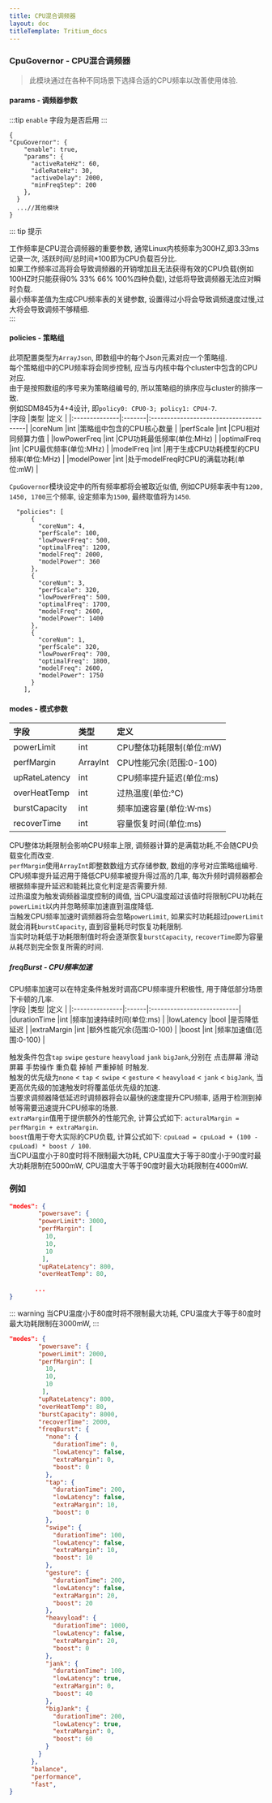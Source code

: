 ```yaml
---
title: CPU混合调频器 
layout: doc
titleTemplate: Tritium_docs
---
```


### CpuGovernor - CPU混合调频器  
> 此模块通过在各种不同场景下选择合适的CPU频率以改善使用体验.  
#### params - 调频器参数  


:::tip
`enable` 字段为是否启用 
:::

```json{3,5-6}
{
"CpuGovernor": {
    "enable": true,
    "params": {
      "activeRateHz": 60,
      "idleRateHz": 30,
      "activeDelay": 2000,
      "minFreqStep": 200
    },
  }
  ...//其他模块
}
```

::: tip 提示

工作频率是CPU混合调频器的重要参数, 通常Linux内核频率为300HZ,即3.33ms记录一次, 活跃时间/总时间*100即为CPU负载百分比.  
如果工作频率过高将会导致调频器的开销增加且无法获得有效的CPU负载(例如100HZ时只能获得0% 33% 66% 100%四种负载), 过低将导致调频器无法应对瞬时负载.  
最小频率差值为生成CPU频率表的关键参数, 设置得过小将会导致调频速度过慢,过大将会导致调频不够精细.  
:::

#### policies - 策略组    
此项配置类型为`ArrayJson`, 即数组中的每个Json元素对应一个策略组.  
每个策略组中的CPU频率将会同步控制, 应当与内核中每个cluster中包含的CPU对应.  
由于是按照数组的序号来为策略组编号的, 所以策略组的排序应与cluster的排序一致.  
例如SDM845为4+4设计, 即`policy0: CPU0-3; policy1: CPU4-7`.  
|字段            |类型    |定义                                    |
|:--------------|:-------|:---------------------------------------|
|coreNum        |int     |策略组中包含的CPU核心数量                 |
|perfScale      |int     |CPU相对同频算力值                        |
|lowPowerFreq   |int     |CPU功耗最低频率(单位:MHz)                |
|optimalFreq    |int     |CPU最优频率(单位:MHz)                    |
|modelFreq      |int     |用于生成CPU功耗模型的CPU频率(单位:MHz)     |
|modelPower     |int     |处于modelFreq时CPU的满载功耗(单位:mW)     |

`CpuGovernor`模块设定中的所有频率都将会被取近似值, 例如CPU频率表中有`1200, 1450, 1700`三个频率, 设定频率为`1500`, 最终取值将为`1450`.  

```JSON{3-8}
  "policies": [
      {
        "coreNum": 4,
        "perfScale": 100,
        "lowPowerFreq": 500,
        "optimalFreq": 1200,
        "modelFreq": 2000,
        "modelPower": 360
      },
      {
        "coreNum": 3,
        "perfScale": 320,
        "lowPowerFreq": 500,
        "optimalFreq": 1700,
        "modelFreq": 2600,
        "modelPower": 1400
      },
      {
        "coreNum": 1,
        "perfScale": 320,
        "lowPowerFreq": 700,
        "optimalFreq": 1800,
        "modelFreq": 2600,
        "modelPower": 1750
      }
    ],

```
#### modes - 模式参数  
|字段            |类型     |定义                         |
|:---------------|:-------|:----------------------------|
|powerLimit      |int     |CPU整体功耗限制(单位:mW)       |
|perfMargin      |ArrayInt|CPU性能冗余(范围:0-100)        |
|upRateLatency   |int     |CPU频率提升延迟(单位:ms)       |
|overHeatTemp    |int     |过热温度(单位:°C)              |
|burstCapacity   |int     |频率加速容量(单位:W·ms)        |
|recoverTime     |int     |容量恢复时间(单位:ms)          |

CPU整体功耗限制会影响CPU频率上限, 调频器计算的是满载功耗,不会随CPU负载变化而改变.  
`perfMargin`使用`ArrayInt`即整数数组方式存储参数, 数组的序号对应策略组编号.  
CPU频率提升延迟用于降低CPU频率被提升得过高的几率, 每次升频时调频器都会根据频率提升延迟和能耗比变化判定是否需要升频.  
过热温度为触发调频器温度控制的阈值, 当CPU温度超过该值时将限制CPU功耗在`powerLimit`以内并忽略频率加速直到温度降低.  
当触发CPU频率加速时调频器将会忽略`powerLimit`, 如果实时功耗超过`powerLimit`就会消耗`burstCapacity`, 直到容量耗尽时恢复功耗限制.  
当实时功耗低于功耗限制值时将会逐渐恢复`burstCapacity`, `recoverTime`即为容量从耗尽到完全恢复所需的时间.  
##### freqBurst - CPU频率加速  
CPU频率加速可以在特定条件触发时调高CPU频率提升积极性, 用于降低部分场景下卡顿的几率.  
|字段            |类型   |定义                         |
|:---------------|:------|:---------------------------|
|durationTime    |int    |频率加速持续时间(单位:ms)     |
|lowLatency      |bool   |是否降低延迟                 |
|extraMargin     |int    |额外性能冗余(范围:0-100)      |
|boost           |int    |频率加速值(范围:0-100)       |

触发条件包含`tap` `swipe` `gesture` `heavyload` `jank` `bigJank`,分别在 点击屏幕 滑动屏幕 手势操作 重负载 掉帧 严重掉帧 时触发.  
触发的优先级为`none` < `tap` < `swipe` < `gesture` < `heavyload` < `jank` < `bigJank`, 当更高优先级的加速触发时将覆盖低优先级的加速.  
当要求调频器降低延迟时调频器将会以最快的速度提升CPU频率, 适用于检测到掉帧等需要迅速提升CPU频率的场景.  
`extraMargin`值用于提供额外的性能冗余, 计算公式如下: `acturalMargin = perfMargin + extraMargin`.  
`boost`值用于夸大实际的CPU负载, 计算公式如下: `cpuLoad = cpuLoad + (100 - cpuLoad) * boost / 100`.  
当CPU温度小于80度时将不限制最大功耗, CPU温度大于等于80度小于90度时最大功耗限制在5000mW, CPU温度大于等于90度时最大功耗限制在4000mW.

### 例如

```JSON {9,3}
"modes": {
        "powersave": {
        "powerLimit": 3000,
        "perfMargin": [
          10,
          10,
          10
         ],
        "upRateLatency": 800,
        "overHeatTemp": 80,
        
       ...
}


```

::: warning
当CPU温度小于80度时将不限制最大功耗, CPU温度大于等于80度时最大功耗限制在3000mW, 
:::


```JSON 
"modes": {
        "powersave": {
        "powerLimit": 2000,
        "perfMargin": [
          10,
          10,
          10
         ],
        "upRateLatency": 800,
        "overHeatTemp": 80,
        "burstCapacity": 8000,
        "recoverTime": 2000,
        "freqBurst": {
          "none": {
            "durationTime": 0,
            "lowLatency": false,
            "extraMargin": 0,
            "boost": 0
          },
          "tap": {
            "durationTime": 200,
            "lowLatency": false,
            "extraMargin": 10,
            "boost": 0
          },
          "swipe": {
            "durationTime": 100,
            "lowLatency": false,
            "extraMargin": 10,
            "boost": 10
          },
          "gesture": {
            "durationTime": 200,
            "lowLatency": false,
            "extraMargin": 20,
            "boost": 20
          },
          "heavyload": {
            "durationTime": 1000,
            "lowLatency": false,
            "extraMargin": 20,
            "boost": 0
          },
          "jank": {
            "durationTime": 100,
            "lowLatency": true,
            "extraMargin": 0,
            "boost": 40
          },
          "bigJank": {
            "durationTime": 200,
            "lowLatency": true,
            "extraMargin": 0,
            "boost": 60
          }
        }
      },
      "balance",
      "performance",
      "fast",
}


```